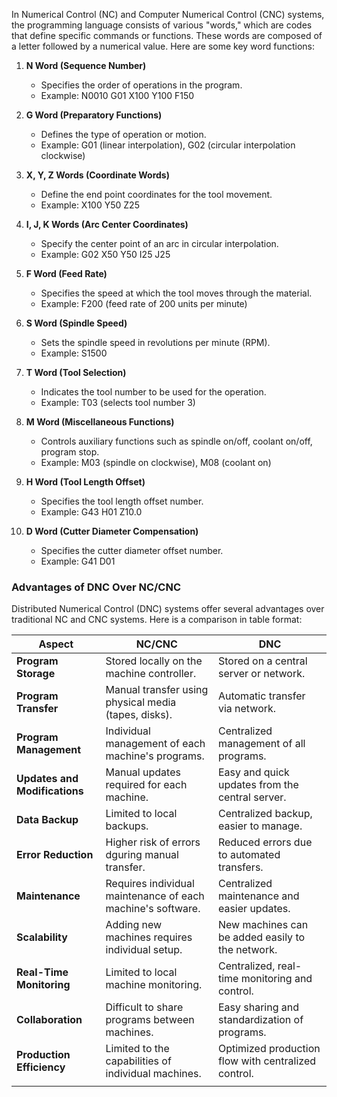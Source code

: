 In Numerical Control (NC) and Computer Numerical Control (CNC) systems, the programming language consists of various "words," which are codes that define specific commands or functions. These words are composed of a letter followed by a numerical value. Here are some key word functions:

1. **N Word (Sequence Number)**
    
    - Specifies the order of operations in the program.
    - Example: N0010 G01 X100 Y100 F150
2. **G Word (Preparatory Functions)**
    
    - Defines the type of operation or motion.
    - Example: G01 (linear interpolation), G02 (circular interpolation clockwise)
3. **X, Y, Z Words (Coordinate Words)**
    
    - Define the end point coordinates for the tool movement.
    - Example: X100 Y50 Z25
4. **I, J, K Words (Arc Center Coordinates)**
    
    - Specify the center point of an arc in circular interpolation.
    - Example: G02 X50 Y50 I25 J25
5. **F Word (Feed Rate)**
    
    - Specifies the speed at which the tool moves through the material.
    - Example: F200 (feed rate of 200 units per minute)
6. **S Word (Spindle Speed)**
    
    - Sets the spindle speed in revolutions per minute (RPM).
    - Example: S1500
7. **T Word (Tool Selection)**
    
    - Indicates the tool number to be used for the operation.
    - Example: T03 (selects tool number 3)
8. **M Word (Miscellaneous Functions)**
    
    - Controls auxiliary functions such as spindle on/off, coolant on/off, program stop.
    - Example: M03 (spindle on clockwise), M08 (coolant on)
9. **H Word (Tool Length Offset)**
    
    - Specifies the tool length offset number.
    - Example: G43 H01 Z10.0
10. **D Word (Cutter Diameter Compensation)**
    
    - Specifies the cutter diameter offset number.
    - Example: G41 D01

### Advantages of DNC Over NC/CNC

Distributed Numerical Control (DNC) systems offer several advantages over traditional NC and CNC systems. Here is a comparison in table format:

| **Aspect**                    | **NC/CNC**                                                  | **DNC**                                             |
| ----------------------------- | ----------------------------------------------------------- | --------------------------------------------------- |
| **Program Storage**           | Stored locally on the machine controller.                   | Stored on a central server or network.              |
| **Program Transfer**          | Manual transfer using physical media (tapes, disks).        | Automatic transfer via network.                     |
| **Program Management**        | Individual management of each machine's programs.           | Centralized management of all programs.             |
| **Updates and Modifications** | Manual updates required for each machine.                   | Easy and quick updates from the central server.     |
| **Data Backup**               | Limited to local backups.                                   | Centralized backup, easier to manage.               |
| **Error Reduction**           | Higher risk of errors dguring manual transfer.              | Reduced errors due to automated transfers.          |
| **Maintenance**               | Requires individual maintenance of each machine's software. | Centralized maintenance and easier updates.         |
| **Scalability**               | Adding new machines requires individual setup.              | New machines can be added easily to the network.    |
| **Real-Time Monitoring**      | Limited to local machine monitoring.                        | Centralized, real-time monitoring and control.      |
| **Collaboration**             | Difficult to share programs between machines.               | Easy sharing and standardization of programs.       |
| **Production Efficiency**     | Limited to the capabilities of individual machines.         | Optimized production flow with centralized control. |
|                               |                                                             |                                                     |
